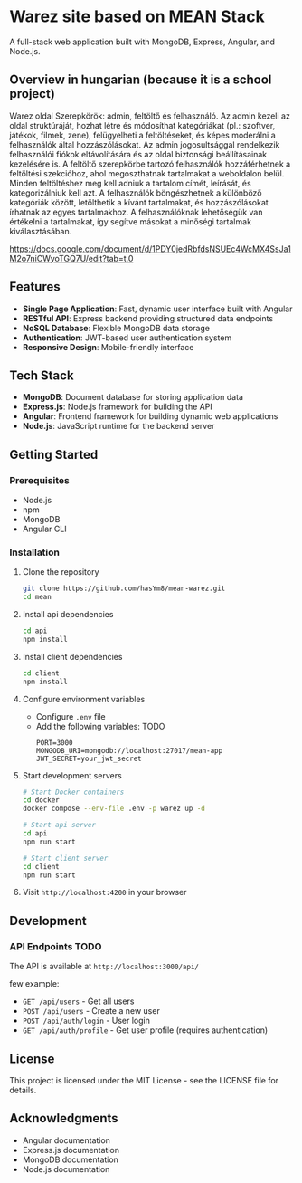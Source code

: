 # Warez site based on MEAN Stack

A full-stack web application built with MongoDB, Express, Angular, and Node.js.

## Overview in hungarian (because it is a school project)

Warez oldal
Szerepkörök: admin, feltöltő és felhasználó.
Az admin kezeli az oldal struktúráját, hozhat létre és módosíthat kategóriákat (pl.: szoftver, játékok, filmek, zene), felügyelheti a feltöltéseket, és képes moderálni a felhasználók által hozzászólásokat. Az admin jogosultsággal rendelkezik felhasználói fiókok eltávolítására és az oldal biztonsági beállításainak kezelésére is.
A feltöltő szerepkörbe tartozó felhasználók hozzáférhetnek a feltöltési szekcióhoz, ahol megoszthatnak tartalmakat a weboldalon belül. Minden feltöltéshez meg kell adniuk a tartalom címét, leírását, és kategorizálniuk kell azt.
A felhasználók böngészhetnek a különböző kategóriák között, letölthetik a kívánt tartalmakat, és hozzászólásokat írhatnak az egyes tartalmakhoz. A felhasználóknak lehetőségük van értékelni a tartalmakat, így segítve másokat a minőségi tartalmak kiválasztásában.

https://docs.google.com/document/d/1PDY0jedRbfdsNSUEc4WcMX4SsJa1M2o7niCWyoTGQ7U/edit?tab=t.0

## Features

- **Single Page Application**: Fast, dynamic user interface built with Angular
- **RESTful API**: Express backend providing structured data endpoints
- **NoSQL Database**: Flexible MongoDB data storage
- **Authentication**: JWT-based user authentication system
- **Responsive Design**: Mobile-friendly interface

## Tech Stack

- **MongoDB**: Document database for storing application data
- **Express.js**: Node.js framework for building the API
- **Angular**: Frontend framework for building dynamic web applications
- **Node.js**: JavaScript runtime for the backend server

## Getting Started

### Prerequisites

- Node.js
- npm
- MongoDB
- Angular CLI

### Installation

1. Clone the repository
   ```bash
   git clone https://github.com/hasYm8/mean-warez.git
   cd mean
   ```

2. Install api dependencies
   ```bash
   cd api
   npm install
   ```

3. Install client dependencies
   ```bash
   cd client
   npm install
   ```

4. Configure environment variables
   - Configure `.env` file
   - Add the following variables: TODO
     ```
     PORT=3000
     MONGODB_URI=mongodb://localhost:27017/mean-app
     JWT_SECRET=your_jwt_secret
     ```

5. Start development servers
   ```bash
   # Start Docker containers
   cd docker
   docker compose --env-file .env -p warez up -d

   # Start api server
   cd api
   npm run start

   # Start client server
   cd client
   npm run start
   ```

6. Visit `http://localhost:4200` in your browser

## Development

### API Endpoints TODO

The API is available at `http://localhost:3000/api/`

few example:
- `GET /api/users` - Get all users
- `POST /api/users` - Create a new user
- `POST /api/auth/login` - User login
- `GET /api/auth/profile` - Get user profile (requires authentication)

## License

This project is licensed under the MIT License - see the LICENSE file for details.

## Acknowledgments

- Angular documentation
- Express.js documentation
- MongoDB documentation
- Node.js documentation